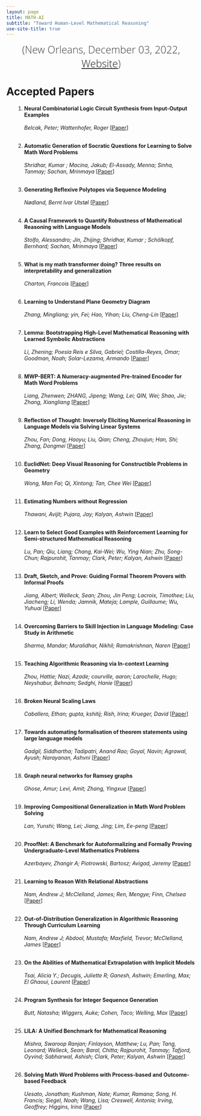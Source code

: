 ```yaml
---
layout: page
title: MATH-AI
subtitle: "Toward Human-Level Mathematical Reasoning"
use-site-title: true
---
```

<div class="venue" style="font-size: 27px; display: block; font-family: 'Open Sans', 'Helvetica Neue', Helvetica, Arial, sans-serif; font-weight: 300; color: #404040; text-align: center;">
  <!-- (NeurIPS 2022 Workshop: <a href="https://neurips.cc/Conferences/2022" target="_blank">Website</a>) <br> -->
  (New Orleans, December 03, 2022, <a href="https://neurips.cc/virtual/2022/workshop/50015" target="_blank">Website</a>)
</div>

# Accepted Papers

<div class="container">
  <ol>
    <!-- {% for p in site.data.papers %}
        <li id="{{ p[0] }}">
            <b>{{ p[1].title }}</b>
            <br>
            <i>{{ p[1].authors }}</i>
            {% if p[1].alt_url == "" %}
              (<a href="{{ site.baseurl }}/papers/KR2ML_2020_{{ p[0] }}.pdf">PDF</a>)
            {% elsif p[1].alt_url == "NONE" %}
              (PDF not available)
            {% else %}
              (<a href="{{ p[1].alt_url }}">PDF</a>)
            {% endif %}
        </li>
    {% endfor %} -->

  1. <b>Neural Combinatorial Logic Circuit Synthesis from Input-Output Examples</b><br>     
    <i>Belcak, Peter; Wattenhofer, Roger</i>
    [<a href="1.pdf">Paper</a>]
    <!-- [<a href="posters/1.png">Poster</a>]
    [<a href="">GatherTown</a>]
    [<a href="">Video</a>]  -->
    <br><br>

  2. <b>Automatic Generation of Socratic Questions for Learning to Solve Math Word Problems</b><br>     
    <i>Shridhar, Kumar ; Macina, Jakub; El-Assady, Menna; Sinha, Tanmay; Sachan, Mrinmaya</i>
    [<a href="2.pdf">Paper</a>]
    <!-- [<a href="posters/2.png">Poster</a>]
    [<a href="">GatherTown</a>]
    [<a href="">Video</a>] -->
    <br><br>

  3. <b>Generating Reflexive Polytopes via Sequence Modeling</b><br>     
    <i>Nødland, Bernt Ivar Utstøl</i>
    [<a href="3.pdf">Paper</a>]
    <!-- [<a href="posters/2.png">Poster</a>]
    [<a href="">GatherTown</a>]
    [<a href="">Video</a>] -->
    <br><br>
  

  4. <b>A Causal Framework to Quantify Robustness of Mathematical Reasoning with Language Models</b><br>     
    <i>Stolfo, Alessandro; Jin, Zhijing; Shridhar, Kumar ; Schölkopf, Bernhard; Sachan, Mrinmaya</i>
    [<a href="4.pdf">Paper</a>]
    <!-- [<a href="posters/2.png">Poster</a>]
    [<a href="">GatherTown</a>]
    [<a href="">Video</a>] -->
    <br><br>

  5. <b>What is my math transformer doing? Three results on interpretability and generalization</b><br>     
    <i>Charton, Francois</i>
    [<a href="5.pdf">Paper</a>]
    <!-- [<a href="posters/2.png">Poster</a>]
    [<a href="">GatherTown</a>]
    [<a href="">Video</a>] -->
    <br><br>

  6. <b>Learning to Understand Plane Geometry Diagram</b><br>     
    <i>Zhang, Mingliang; yin, Fei; Hao, Yihan; Liu, Cheng-Lin</i>
    [<a href="6.pdf">Paper</a>]
    <!-- [<a href="posters/1.png">Poster</a>]
    [<a href="">GatherTown</a>]
    [<a href="">Video</a>]  -->
    <br><br>

  7. <b>Lemma: Bootstrapping High-Level Mathematical Reasoning with Learned Symbolic Abstractions</b><br>     
    <i>Li, Zhening; Poesia Reis e Silva, Gabriel; Costilla-Reyes, Omar; Goodman, Noah; Solar-Lezama, Armando</i>
    [<a href="7.pdf">Paper</a>]
    <!-- [<a href="posters/2.png">Poster</a>]
    [<a href="">GatherTown</a>]
    [<a href="">Video</a>] -->
    <br><br>

  8. <b>MWP-BERT: A Numeracy-augmented Pre-trained Encoder for Math Word Problems</b><br>     
    <i>Liang, Zhenwen; ZHANG, Jipeng; Wang, Lei; QIN, Wei; Shao, Jie; Zhang, Xiangliang</i>
    [<a href="8.pdf">Paper</a>]
    <!-- [<a href="posters/2.png">Poster</a>]
    [<a href="">GatherTown</a>]
    [<a href="">Video</a>] -->
    <br><br>
  

  9. <b>Reflection of Thought: Inversely Eliciting Numerical Reasoning in Language Models via Solving Linear Systems</b><br>     
    <i>Zhou, Fan; Dong, Haoyu; Liu, Qian; Cheng, Zhoujun; Han, Shi; Zhang, Dongmei</i>
    [<a href="9.pdf">Paper</a>]
    <!-- [<a href="posters/2.png">Poster</a>]
    [<a href="">GatherTown</a>]
    [<a href="">Video</a>] -->
    <br><br>

  10. <b>EuclidNet: Deep Visual Reasoning for Constructible Problems in Geometry</b><br>     
    <i>Wong, Man Fai; Qi, Xintong; Tan, Chee Wei</i>
    [<a href="10.pdf">Paper</a>]
    <!-- [<a href="posters/2.png">Poster</a>]
    [<a href="">GatherTown</a>]
    [<a href="">Video</a>] -->
    <br><br>

  11. <b>Estimating Numbers without Regression</b><br>     
    <i>Thawani, Avijit; Pujara, Jay; Kalyan, Ashwin</i>
    [<a href="11.pdf">Paper</a>]
    <!-- [<a href="posters/1.png">Poster</a>]
    [<a href="">GatherTown</a>]
    [<a href="">Video</a>]  -->
    <br><br>

  12. <b>Learn to Select Good Examples with Reinforcement Learning for Semi-structured Mathematical Reasoning</b><br>     
    <i>Lu, Pan; Qiu, Liang; Chang, Kai-Wei; Wu, Ying Nian; Zhu, Song-Chun; Rajpurohit, Tanmay; Clark, Peter; Kalyan, Ashwin</i>
    [<a href="12.pdf">Paper</a>]
    <!-- [<a href="posters/2.png">Poster</a>]
    [<a href="">GatherTown</a>]
    [<a href="">Video</a>] -->
    <br><br>

  13. <b>Draft, Sketch, and Prove: Guiding Formal Theorem Provers with Informal Proofs</b><br>     
    <i>Jiang, Albert; Welleck, Sean; Zhou, Jin Peng; Lacroix, Timothee; Liu, Jiacheng; Li, Wenda; Jamnik, Mateja; Lample, Guillaume; Wu, Yuhuai</i>
    [<a href="13.pdf">Paper</a>]
    <!-- [<a href="posters/2.png">Poster</a>]
    [<a href="">GatherTown</a>]
    [<a href="">Video</a>] -->
    <br><br>
  
  14. <b>Overcoming Barriers to Skill Injection in Language Modeling: Case Study in Arithmetic</b><br>     
    <i>Sharma, Mandar; Muralidhar, Nikhil; Ramakrishnan, Naren</i>
    [<a href="14.pdf">Paper</a>]
    <!-- [<a href="posters/2.png">Poster</a>]
    [<a href="">GatherTown</a>]
    [<a href="">Video</a>] -->
    <br><br>

  15. <b>Teaching Algorithmic Reasoning via In-context Learning</b><br>     
    <i>Zhou, Hattie; Nazi, Azade; courville, aaron; Larochelle, Hugo; Neyshabur, Behnam; Sedghi, Hanie</i>
    [<a href="15.pdf">Paper</a>]
    <!-- [<a href="posters/2.png">Poster</a>]
    [<a href="">GatherTown</a>]
    [<a href="">Video</a>] -->
    <br><br>

  16. <b>Broken Neural Scaling Laws</b><br>     
    <i>Caballero, Ethan; gupta, kshitij; Rish, Irina; Krueger, David</i>
    [<a href="16.pdf">Paper</a>]
    <!-- [<a href="posters/1.png">Poster</a>]
    [<a href="">GatherTown</a>]
    [<a href="">Video</a>]  -->
    <br><br>

  17. <b>Towards automating formalisation of theorem statements using large language models</b><br>     
    <i>Gadgil, Siddhartha; Tadipatri, Anand Rao; Goyal, Navin; Agrawal, Ayush; Narayanan, Ashvni</i>
    [<a href="17.pdf">Paper</a>]
    <!-- [<a href="posters/2.png">Poster</a>]
    [<a href="">GatherTown</a>]
    [<a href="">Video</a>] -->
    <br><br>

  18. <b>Graph neural networks for Ramsey graphs</b><br>     
    <i>Ghose, Amur; Levi, Amit; Zhang, Yingxue</i>
    [<a href="18.pdf">Paper</a>]
    <!-- [<a href="posters/2.png">Poster</a>]
    [<a href="">GatherTown</a>]
    [<a href="">Video</a>] -->
    <br><br>
  
  19. <b>Improving Compositional Generalization in Math Word Problem Solving</b><br>     
    <i>Lan, Yunshi; Wang, Lei; Jiang, Jing; Lim, Ee-peng</i>
    [<a href="19.pdf">Paper</a>]
    <!-- [<a href="posters/2.png">Poster</a>]
    [<a href="">GatherTown</a>]
    [<a href="">Video</a>] -->
    <br><br>

  20. <b>ProofNet: A Benchmark for Autoformalizing and Formally Proving Undergraduate-Level Mathematics Problems</b><br>     
    <i>Azerbayev, Zhangir A; Piotrowski, Bartosz; Avigad, Jeremy</i>
    [<a href="20.pdf">Paper</a>]
    <!-- [<a href="posters/2.png">Poster</a>]
    [<a href="">GatherTown</a>]
    [<a href="">Video</a>] -->
    <br><br>

  21. <b>Learning to Reason With Relational Abstractions</b><br>     
    <i>Nam, Andrew J; McClelland, James; Ren, Mengye; Finn, Chelsea</i>
    [<a href="21.pdf">Paper</a>]
    <!-- [<a href="posters/1.png">Poster</a>]
    [<a href="">GatherTown</a>]
    [<a href="">Video</a>]  -->
    <br><br>

  22. <b>Out-of-Distribution Generalization in Algorithmic Reasoning Through Curriculum Learning</b><br>     
    <i>Nam, Andrew J; Abdool, Mustafa; Maxfield, Trevor; McClelland, James</i>
    [<a href="22.pdf">Paper</a>]
    <!-- [<a href="posters/2.png">Poster</a>]
    [<a href="">GatherTown</a>]
    [<a href="">Video</a>] -->
    <br><br>

  23. <b>On the Abilities of Mathematical Extrapolation with Implicit Models</b><br>     
    <i>Tsai, Alicia Y.; Decugis, Juliette R; Ganesh, Ashwin; Emerling, Max; El Ghaoui, Laurent</i>
    [<a href="23.pdf">Paper</a>]
    <!-- [<a href="posters/2.png">Poster</a>]
    [<a href="">GatherTown</a>]
    [<a href="">Video</a>] -->
    <br><br>

  24. <b>Program Synthesis for Integer Sequence Generation</b><br>     
    <i>Butt, Natasha; Wiggers, Auke; Cohen, Taco; Welling, Max</i>
    [<a href="24.pdf">Paper</a>]
    <!-- [<a href="posters/2.png">Poster</a>]
    [<a href="">GatherTown</a>]
    [<a href="">Video</a>] -->
    <br><br>

  25. <b>LILA: A Unified Benchmark for Mathematical Reasoning</b><br>     
    <i>Mishra, Swaroop Ranjan; Finlayson, Matthew; Lu, Pan; Tang, Leonard; Welleck, Sean; Baral, Chitta; Rajpurohit, Tanmay; Tafjord, Oyvind; Sabharwal, Ashish; Clark, Peter; Kalyan, Ashwin</i>
    [<a href="25.pdf">Paper</a>]
    <!-- [<a href="posters/2.png">Poster</a>]
    [<a href="">GatherTown</a>]
    [<a href="">Video</a>] -->
    <br><br>

  26. <b>Solving Math Word Problems with Process-based and Outcome-based Feedback</b><br>     
    <i>Uesato, Jonathan; Kushman, Nate; Kumar, Ramana; Song, H. Francis; Siegel, Noah; Wang, Lisa; Creswell, Antonia; Irving, Geoffrey; Higgins, Irina</i>
    [<a href="26.pdf">Paper</a>]
    <!-- [<a href="posters/1.png">Poster</a>]
    [<a href="">GatherTown</a>]
    [<a href="">Video</a>]  -->
    <br><br>

</ol>
</div>
